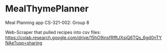 # MealThymePlanner
Meal Planning app
CS-321-002: Group 8

Web-Scraper that pulled recipes into csv files: https://colab.research.google.com/drive/15hO9insfRfftJXsiQ6TQs_6gd0nTYNAe?usp=sharing


